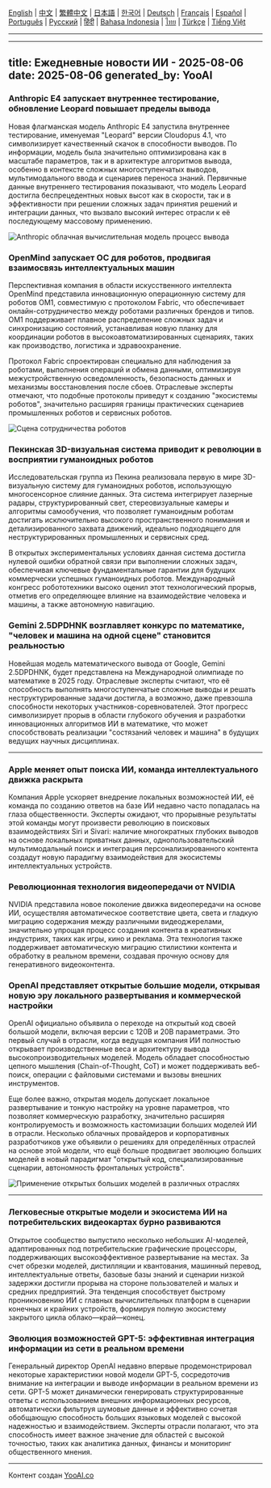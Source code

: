 [English](./en.md) | [中文](./zh.md) | [繁體中文](./zh-TW.md) | [日本語](./ja.md) | [한국어](./ko.md) | [Deutsch](./de.md) | [Français](./fr.md) | [Español](./es.md) | [Português](./pt.md) | [Русский](./ru.md) | [हिंदी](./hi.md) | [Bahasa Indonesia](./id.md) | [ไทย](./th.md) | [Türkçe](./tr.md) | [Tiếng Việt](./vi.md)

---

---
title: Ежедневные новости ИИ - 2025-08-06
date: 2025-08-06
generated_by: YooAI
---

### Anthropic E4 запускает внутреннее тестирование, обновление Leopard повышает пределы вывода

Новая флагманская модель Anthropic E4 запустила внутреннее тестирование, именуемая "Leopard" версии Cloudopus 4.1, что символизирует качественный скачок в способности выводов. По информации, модель была значительно оптимизирована как в масштабе параметров, так и в архитектуре алгоритмов вывода, особенно в контексте сложных многоступенчатых выводов, мультимодального ввода и сценариев переноса знаний. Первичные данные внутреннего тестирования показывают, что модель Leopard достигла беспрецедентных новых высот как в скорости, так и в эффективности при решении сложных задач принятия решений и интеграции данных, что вызвало высокий интерес отрасли к её последующему массовому применению.

![Anthropic облачная вычислительная модель процесс вывода](https://images.unsplash.com/photo-1542834369-f10ebf06d3cb?auto=format&fit=crop&w=1000&q=80)

### OpenMind запускает ОС для роботов, продвигая взаимосвязь интеллектуальных машин

Перспективная компания в области искусственного интеллекта OpenMind представила инновационную операционную систему для роботов OM1, совместимую с протоколом Fabric, что обеспечивает онлайн-сотрудничество между роботами различных брендов и типов. OM1 поддерживает плавное распределение сложных задач и синхронизацию состояний, устанавливая новую планку для координации роботов в высокоавтоматизированных сценариях, таких как производство, логистика и здравоохранение.

Протокол Fabric спроектирован специально для наблюдения за роботами, выполнения операций и обмена данными, оптимизируя межустройственную осведомленность, безопасность данных и механизмы восстановления после сбоев. Отраслевые эксперты отмечают, что подобные протоколы приведут к созданию "экосистемы роботов", значительно расширяя границы практических сценариев промышленных роботов и сервисных роботов.

![Сцена сотрудничества роботов](https://images.unsplash.com/photo-1506744038136-46273834b3fb?auto=format&fit=crop&w=1000&q=80)

### Пекинская 3D-визуальная система приводит к революции в восприятии гуманоидных роботов

Исследовательская группа из Пекина реализовала первую в мире 3D-визуальную систему для гуманоидных роботов, использующую многосенсорное слияние данных. Эта система интегрирует лазерные радары, структурированный свет, стереовизуальные камеры и алгоритмы самообучения, что позволяет гуманоидным роботам достигать исключительно высокого пространственного понимания и детализированного захвата движений, идеально подходящего для неструктурированных промышленных и сервисных сред.

В открытых экспериментальных условиях данная система достигла нулевой ошибки обратной связи при выполнении сложных задач, обеспечивая ключевые фундаментальные гарантии для будущих коммерчески успешных гуманоидных роботов. Международный конгресс робототехники высоко оценил этот технологический прорыв, отметив его определяющее влияние на взаимодействие человека и машины, а также автономную навигацию.

### Gemini 2.5DPDHNK возглавляет конкурс по математике, "человек и машина на одной сцене" становится реальностью

Новейшая модель математического вывода от Google, Gemini 2.5DPDHNK, будет представлена на Международной олимпиаде по математике в 2025 году. Отраслевые эксперты считают, что её способность выполнять многоступенчатые сложные выводы и решать неструктурированные задачи достигла, а возможно, даже превзошла способности некоторых участников-соревнователей. Этот прогресс символизирует прорыв в области глубокого обучения и разработки инновационных алгоритмов ИИ в математике, что может способствовать реализации "состязаний человек и машина" в будущих ведущих научных дисциплинах.

---

### Apple меняет опыт поиска ИИ, команда интеллектуального движка раскрыта

Компания Apple ускоряет внедрение локальных возможностей ИИ, её команда по созданию ответов на базе ИИ недавно часто попадалась на глаза общественности. Эксперты ожидают, что прорывные результаты этой команды могут произвести революцию в поисковых взаимодействиях Siri и Sivari: наличие многократных глубоких выводов на основе локальных приватных данных, однопользовательский мультимодальный поиск и интеграция персонализированного контента создадут новую парадигму взаимодействия для экосистемы интеллектуальных устройств.

### Революционная технология видеопередачи от NVIDIA

NVIDIA представила новое поколение движка видеопередачи на основе ИИ, осуществляя автоматическое соответствие цвета, света и гладкую миграцию содержания между различными видеоджерелами, значительно упрощая процесс создания контента в креативных индустриях, таких как игры, кино и реклама. Эта технология также поддерживает автоматическую миграцию стилистики контента и обработку в реальном времени, создавая прочную основу для генеративного видеоконтента.

### OpenAI представляет открытые большие модели, открывая новую эру локального развертывания и коммерческой настройки

OpenAI официально объявила о переходе на открытый код своей большой модели, включая версии с 120B и 20B параметрами. Это первый случай в отрасли, когда ведущая компания ИИ полностью открывает производственные веса и архитектуру вывода высокопроизводительных моделей. Модель обладает способностью цепного мышления (Chain-of-Thought, CoT) и может поддерживать веб-поиск, операции с файловыми системами и вызовы внешних инструментов.

Еще более важно, открытая модель допускает локальное развертывание и тонкую настройку на уровне параметров, что позволяет коммерческую разработку, значительно расширяя контролируемость и возможность кастомизации больших моделей ИИ в отрасли. Несколько облачных провайдеров и корпоративных разработчиков уже объявили о решениях для определённых отраслей на основе этой модели, что ещё больше продвигает эволюцию больших моделей в новый парадигмат "открытый код, специализированные сценарии, автономность фронтальных устройств".

![Применение открытых больших моделей в различных отраслях](https://images.unsplash.com/photo-1470770841072-f978cf4d019e?auto=format&fit=crop&w=1000&q=80)

---

### Легковесные открытые модели и экосистема ИИ на потребительских видеокартах бурно развиваются

Открытое сообщество выпустило несколько небольших AI-моделей, адаптированных под потребительские графические процессоры, поддерживающих высокоэффективное развертывание на местах. За счет обрезки моделей, дистилляции и квантования, машинный перевод, интеллектуальные ответы, базовые базы знаний и сценарии низкой задержки достигли прорыва на стороне пользователей и малых и средних предприятий. Эта тенденция способствует быстрому проникновению ИИ с главных вычислительных платформ в сценарии конечных и крайних устройств, формируя полную экосистему закрытого цикла облако—край—конец.

### Эволюция возможностей GPT-5: эффективная интеграция информации из сети в реальном времени

Генеральный директор OpenAI недавно впервые продемонстрировал некоторые характеристики новой модели GPT-5, сосредоточив внимание на интеграции и выводе информации в реальном времени из сети. GPT-5 может динамически генерировать структурированные ответы с использованием внешних информационных ресурсов, автоматически фильтруя шумовые данные и эффективно сочетая обобщающую способность больших языковых моделей с высокой надежностью и взаимодействием. Эксперты отрасли полагают, что эта способность имеет важное значение для областей с высокой точностью, таких как аналитика данных, финансы и мониторинг общественного мнения.

---

Контент создан [YooAI.co](https://yooai.co/)
